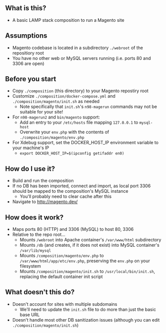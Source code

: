 ## What is this?
- A basic LAMP stack composition to run a Magento site

## Assumptions
- Magento codebase is located in a subdirectory `./webroot` of the repositiory root
- You have no other web or MySQL servers running (i.e. ports 80 and 3306 are open)

## Before you start
- Copy `./composition` (this directory) to your Magento repostiry root
- Customize `./composition/docker-compose.yml` and `./composition/magento/init.sh` as needed
  - Note specifically that `init.sh`'s `n98-magerun` commands may not be suitable for your site!
- For `n98-magerun2` and `bin/magento` support:
  - Add an entry to your `/etc/hosts` file mapping `127.0.0.1` to `mysql-host`
  - Overwrite your `env.php` with the contents of `./composition/magento/env.php`
- For Xdebug support, set the DOCKER_HOST_IP environment variable to your machine's IP
  - `export DOCKER_HOST_IP=$(ipconfig getifaddr en0)`

## How do I use it?
- Build and run the composition
- If no DB has been imported, connect and import, as local port 3306 should be mapped to the composition's MySQL instance
  - You'll probably need to clear cache after this
- Navigate to http://magento.dev/

## How does it work?
- Maps ports 80 (HTTP) and 3306 (MySQL) to host 80, 3306
- Relative to the repo root...
  - Mounts `/webroot` into Apache container's `/var/www/html` subdirectory
  - Mounts `/db` (and creates, if it does not exist) into MySQL container's `/var/lib/mysql`
  - Mounts `/composition/magento/env.php` to `/var/www/html/app/etc/env.php`, preserving the `env.php` on your filesystem
  - Mounts `/composition/magento/init.sh` to `/usr/local/bin/init.sh`, replacing the default container init script

## What doesn't this do?
- Doesn't account for sites with multiple subdomains
  - We'll need to update the `init.sh` file to do more than just the basic base URL
- Doesn't handle most other DB sanitization issues (although you can edit `./composition/magento/init.sh`)
